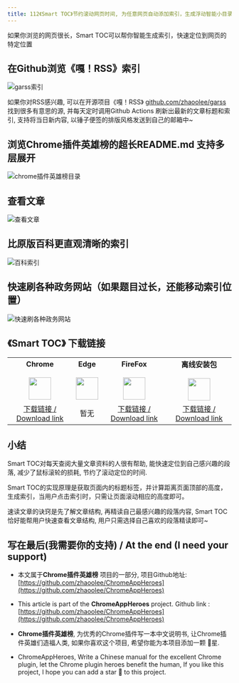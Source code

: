 ```yaml
---
title: 112《Smart TOC》节约滚动网页时间, 为任意网页自动添加索引，生成浮动智能小目录
---
```


如果你浏览的网页很长，Smart TOC可以帮你智能生成索引，快速定位到网页的特定位置


## 在Github浏览《嘎！RSS》索引

![garss索引](https://cdn.fangyuanxiaozhan.com/assets/1631153891691QJ8MwJx2.gif)

如果你对RSS感兴趣, 可以在开源项目《嘎！RSS》 [github.com/zhaoolee/garss](https://github.com/zhaoolee/garss) 找到很多有意思的源, 并每天定时调用Github Actions 刷新出最新的文章标题和索引, 支持将当日新内容, 以锤子便签的排版风格发送到自己的邮箱中~

## 浏览Chrome插件英雄榜的超长README.md 支持多层展开

![chrome插件英雄榜目录](https://cdn.fangyuanxiaozhan.com/assets/1631153280249A4xMB8Bt.png)

## 查看文章



![查看文章](https://cdn.fangyuanxiaozhan.com/assets/1631153931839R2QBRZdm.gif)




## 比原版百科更直观清晰的索引



![百科索引](https://cdn.fangyuanxiaozhan.com/assets/1631154429159QchBjDwZ.png)



## 快速刷各种政务网站（如果题目过长，还能移动索引位置）



![快速刷各种政务网站](https://cdn.fangyuanxiaozhan.com/assets/1631154938446YF8iDrGh.gif)




## 《Smart TOC》 下载链接

<table style="table-layout: fixed;">
<tbody>
<tr>
<td><div style="text-align: center;"><div style="font-weight: bold">Chrome</div><br/><div style="text-align: center;"><img  style="width:50px; height:auto;" src="https://www.v2fy.com/asset/0i/ChromeAppHeroes/page/001_markdown_here.assets/chromeappheroes-chrome-icon.png"/></div></div></td>
<td><div style="text-align: center;" ><div style="font-weight: bold">Edge</div><br/><div><img style="width:50px; height:auto;" src="https://www.v2fy.com/asset/0i/ChromeAppHeroes/page/001_markdown_here.assets/chromeappheroes-edge-icon.png"/></div></div></td>
<td><div style="text-align: center;" ><div style="font-weight: bold">FireFox</div><br/><div style="text-align: center;"><img  style="width:50px; height:auto;" src="https://www.v2fy.com/asset/0i/ChromeAppHeroes/page/001_markdown_here.assets/chromeappheroes-firefox-icon.png"/></div></div></td>
<td><div style="text-align: center;" ><div style="font-weight: bold">离线安装包</div><br/><div style="text-align: center;"><img  style="width:50px; height:auto;" src="https://www.v2fy.com/asset/0i/ChromeAppHeroes/page/001_markdown_here.assets/chromeappheroes-github-download.png"/></div></div></td>
</tr>
<tr>
<td>
<div style="text-align: center;">
<a  href="https://chrome.google.com/webstore/detail/smart-toc/lifgeihcfpkmmlfjbailfpfhbahhibba">下载链接 / Download link</a>
</div>
</td>
<td>
<div style="text-align: center;">
暂无
</div>
</td>
<td>
<div style="text-align: center;">
<a  href="https://addons.mozilla.org/en-US/firefox/addon/smart_toc/">下载链接 / Download link</a>
</div>
</td>
<td>
<div style="text-align: center;"><a  href="https://cdn.jsdelivr.net/gh/zhaoolee/ChromeAppHeroes/backup/112-smart-toc.zip">下载链接 / Download link</a></div>
</td>
</tr>
</tbody>
</table>




## 小结

Smart TOC对每天查阅大量文章资料的人很有帮助, 能快速定位到自己感兴趣的段落, 减少了鼠标滚轮的损耗, 节约了滚动定位的时间.

Smart TOC的实现原理是获取页面内的标题标签，并计算距离页面顶部的高度，生成索引，当用户点击索引时，只需让页面滚动相应的高度即可。

速读文章的诀窍是先了解文章结构, 再精读自己最感兴趣的段落内容, Smart TOC恰好能帮用户快速查看文章结构, 用户只需选择自己喜欢的段落精读即可~


## 写在最后(我需要你的支持) / At the end (I need your support)

- 本文属于**Chrome插件英雄榜** 项目的一部分, 项目Github地址: [https://github.com/zhaoolee/ChromeAppHeroes](https://github.com/zhaoolee/ChromeAppHeroes)


- This article is part of the **ChromeAppHeroes** project. Github link : [https://github.com/zhaoolee/ChromeAppHeroes](https://github.com/zhaoolee/ChromeAppHeroes) 

- **Chrome插件英雄榜**, 为优秀的Chrome插件写一本中文说明书, 让Chrome插件英雄们造福人类, 如果你喜欢这个项目, 希望你能为本项目添加一颗 🌟星.

- ChromeAppHeroes, Write a Chinese manual for the excellent Chrome plugin, let the Chrome plugin heroes benefit the human, If you like this project, I hope you can add a star 🌟 to this project.


